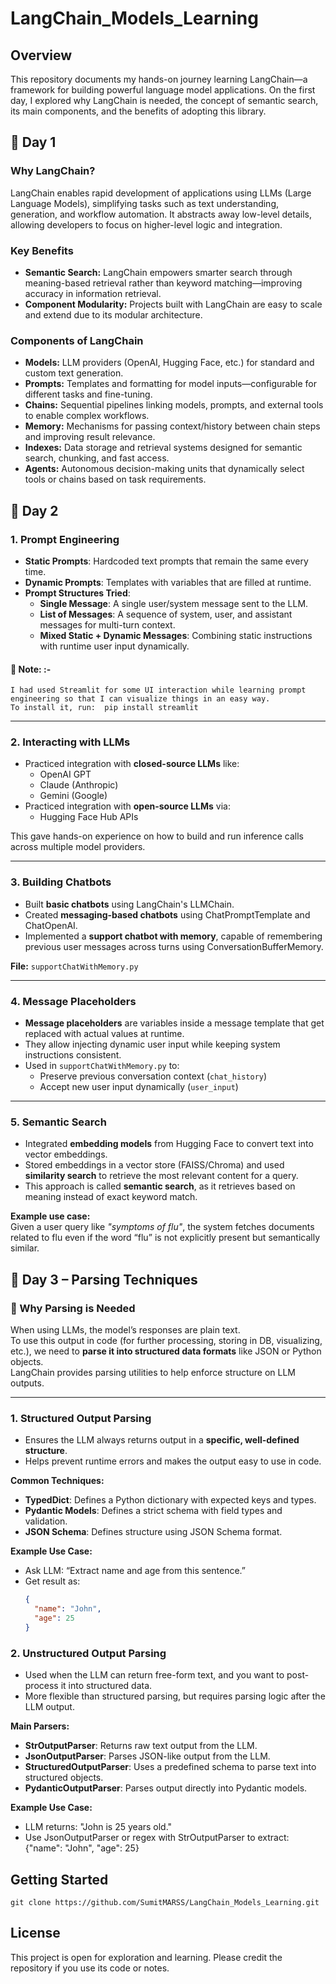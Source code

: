 # LangChain_Models_Learning

## Overview

This repository documents my hands-on journey learning LangChain—a framework for building powerful language model applications. On the first day, I explored why LangChain is needed, the concept of semantic search, its main components, and the benefits of adopting this library.

## 📅 Day 1

### Why LangChain?

LangChain enables rapid development of applications using LLMs (Large Language Models), simplifying tasks such as text understanding, generation, and workflow automation. It abstracts away low-level details, allowing developers to focus on higher-level logic and integration.

### Key Benefits

- **Semantic Search:** LangChain empowers smarter search through meaning-based retrieval rather than keyword matching—improving accuracy in information retrieval.
- **Component Modularity:** Projects built with LangChain are easy to scale and extend due to its modular architecture.

### Components of LangChain

- **Models:** LLM providers (OpenAI, Hugging Face, etc.) for standard and custom text generation.
- **Prompts:** Templates and formatting for model inputs—configurable for different tasks and fine-tuning.
- **Chains:** Sequential pipelines linking models, prompts, and external tools to enable complex workflows.
- **Memory:** Mechanisms for passing context/history between chain steps and improving result relevance.
- **Indexes:** Data storage and retrieval systems designed for semantic search, chunking, and fast access.
- **Agents:** Autonomous decision-making units that dynamically select tools or chains based on task requirements.

## 📅 Day 2 

### 1. Prompt Engineering

- **Static Prompts**: Hardcoded text prompts that remain the same every time.
- **Dynamic Prompts**: Templates with variables that are filled at runtime.
- **Prompt Structures Tried**:
  - **Single Message**: A single user/system message sent to the LLM.
  - **List of Messages**: A sequence of system, user, and assistant messages for multi-turn context.
  - **Mixed Static + Dynamic Messages**: Combining static instructions with runtime user input dynamically.

#### 📝 Note: :-
    I had used Streamlit for some UI interaction while learning prompt engineering so that I can visualize things in an easy way.
    To install it, run:  pip install streamlit

---

### 2. Interacting with LLMs

- Practiced integration with **closed-source LLMs** like:
  - OpenAI GPT
  - Claude (Anthropic)
  - Gemini (Google)
- Practiced integration with **open-source LLMs** via:
  - Hugging Face Hub APIs

This gave hands-on experience on how to build and run inference calls across multiple model providers.

---

### 3. Building Chatbots

- Built **basic chatbots** using LangChain's LLMChain.
- Created **messaging-based chatbots** using ChatPromptTemplate and ChatOpenAI.
- Implemented a **support chatbot with memory**, capable of remembering previous user messages across turns using ConversationBufferMemory.

**File:** `supportChatWithMemory.py`

---

### 4. Message Placeholders

- **Message placeholders** are variables inside a message template that get replaced with actual values at runtime.
- They allow injecting dynamic user input while keeping system instructions consistent.
- Used in `supportChatWithMemory.py` to:
  - Preserve previous conversation context (`chat_history`)
  - Accept new user input dynamically (`user_input`)

---

### 5. Semantic Search

- Integrated **embedding models** from Hugging Face to convert text into vector embeddings.
- Stored embeddings in a vector store (FAISS/Chroma) and used **similarity search** to retrieve the most relevant content for a query.
- This approach is called **semantic search**, as it retrieves based on meaning instead of exact keyword match.

**Example use case:**  
Given a user query like *"symptoms of flu"*, the system fetches documents related to flu even if the word “flu” is not explicitly present but semantically similar.


## 📅 Day 3 – Parsing Techniques

### 🧠 Why Parsing is Needed
When using LLMs, the model’s responses are plain text.  
To use this output in code (for further processing, storing in DB, visualizing, etc.), we need to **parse it into structured data formats** like JSON or Python objects.  
LangChain provides parsing utilities to help enforce structure on LLM outputs.

---

### 1. Structured Output Parsing

- Ensures the LLM always returns output in a **specific, well-defined structure**.
- Helps prevent runtime errors and makes the output easy to use in code.

**Common Techniques:**
- **TypedDict**: Defines a Python dictionary with expected keys and types.
- **Pydantic Models**: Defines a strict schema with field types and validation.
- **JSON Schema**: Defines structure using JSON Schema format.

**Example Use Case:**
- Ask LLM: “Extract name and age from this sentence.”  
- Get result as:
  ```json
  {
    "name": "John",
    "age": 25
  }

### 2. Unstructured Output Parsing

- Used when the LLM can return free-form text, and you want to post-process it into structured data.
- More flexible than structured parsing, but requires parsing logic after the LLM output.

**Main Parsers:**
- **StrOutputParser**: Returns raw text output from the LLM.
- **JsonOutputParser**: Parses JSON-like output from the LLM.
- **StructuredOutputParser**: Uses a predefined schema to parse text into structured objects.
- **PydanticOutputParser**: Parses output directly into Pydantic models.

**Example Use Case:**
- LLM returns: "John is 25 years old."
- Use JsonOutputParser or regex with StrOutputParser to extract:
  {"name": "John", "age": 25}


## Getting Started
    git clone https://github.com/SumitMARSS/LangChain_Models_Learning.git


## License
  This project is open for exploration and learning. Please credit the repository if you use its code or notes.
